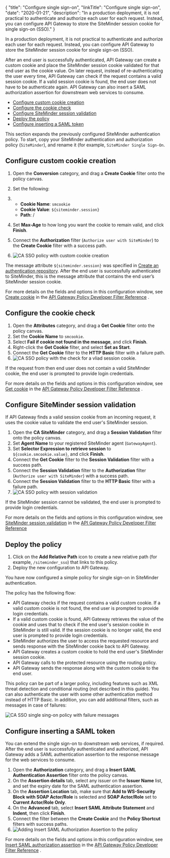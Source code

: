 {
"title": "Configure single sign-on",
"linkTitle": "Configure single sign-on",
"date": "2020-01-21",
"description": "In a production deployment, it is not practical to authenticate and authorize each user for each request. Instead, you can configure API Gateway to store the SiteMinder session cookie for single sign-on (SSO)."
}
﻿

In a production deployment, it is not practical to authenticate and authorize each user for each request. Instead, you can configure API Gateway to store the SiteMinder session cookie for single sign-on (SSO).

After an end user is successfully authenticated, API Gateway can create a custom cookie and place the SiteMinder session cookie validated for that end user as the cookie value. On later request, instead of re-authenticating the user every time, API Gateway can check if the request contains a valid session cookie. If a valid session cookie is found, the end user does not have to be authenticate again. API Gateway can also insert a SAML authorization assertion for downstream web services to consume.

-   [Configure custom cookie creation](#Configur)
-   [Configure the cookie check](#Configur2)
-   [Configure SiteMinder session validation](#Configur3)
-   [Deploy the policy](#Deploy)
-   [Configure inserting a SAML token](#Configur4)

This section expands the previously configured SiteMinder authentication policy. To start, copy your SiteMinder authentication and authorization policy (`SiteMinder`), and rename it (for example, `SiteMinder Single Sign-On`.

Configure custom cookie creation
--------------------------------

1.  Open the **Conversion** category, and drag a **Create Cookie** filter onto the policy canvas.
2.  Set the following:
3.  -   **Cookie Name**: `smcookie`
    -   **Cookie Value**: `${siteminder.session}`
    -   **Path**: /

4.  Set **Max-Age** to how long you want the cookie to remain valid, and click **Finish**.
5.  Connect the **Authorization** filter (`Authorize user with SiteMinder`) to the **Create Cookie** filter with a success path.
6.  ![CA SSO policy with custom cookie creation](/Images/IntegrationGuides/auth_auth/sm_create_cookie.png)

The message attribute `${siteminder.session}` was specified in [Create an authentication repository](configure_policy_sm.htm#Create). After the end user is successfully authenticated to SiteMinder, this is the message attribute that contains the end user’s SiteMinder session cookie.

For more details on the fields and options in this configuration window, see
[Create cookie](/csh?context=504&product=prod-api-gateway-77)
in the
[API Gateway Policy Developer Filter Reference](/bundle/APIGateway_77_PolicyDevFilterReference_allOS_en_HTML5/)
.

Configure the cookie check
--------------------------

1.  Open the **Attributes** category, and drag a **Get Cookie** filter onto the policy canvas.
2.  Set the **Cookie Name** to `smcookie`.
3.  Select **Fail if cookie not found in the message**, and click **Finish**.
4.  Right-click the **Get Cookie** filter, and select **Set as Start**.
5.  Connect the **Get Cookie** filter to the **HTTP Basic** filter with a failure path.
6.  ![CA SSO policy with the check for a vliad session cookie.](/Images/IntegrationGuides/auth_auth/sm_get_cookie.png)

If the request from then end user does not contain a valid SiteMinder cookie, the end user is prompted to provide login credentials.

For more details on the fields and options in this configuration window, see
[Get cookie](/csh?context=505&product=prod-api-gateway-77)
in the
[API Gateway Policy Developer Filter Reference](/bundle/APIGateway_77_PolicyDevFilterReference_allOS_en_HTML5/)
.

Configure SiteMinder session validation
---------------------------------------

If API Gateway finds a valid session cookie from an incoming request, it uses the cookie value to validate the end user's SiteMinder session.

1.  Open the **CA SiteMinder** category, and drag a **Session Validation** filter onto the policy canvas.
2.  Set **Agent Name** to your registered SiteMinder agent (`GatewayAgent`).
3.  Set **Selector Expression to retrieve session** to `${cookie.smcookie.value}`, and click **Finish**.
4.  Connect the **Get Cookie** filter to the **Session Validation** filter with a success path.
5.  Connect the **Session Validation** filter to the **Authorization** filter (`Authorize user with SiteMinder`) with a success path.
6.  Connect the **Session Validation** filter to the **HTTP Basic** filter with a failure path.
7.  ![CA SSO policy with session validation](/Images/IntegrationGuides/auth_auth/sm_validate_session.png)

If the SiteMinder session cannot be validated, the end user is prompted to provide login credentials.

For more details on the fields and options in this configuration window, see
[SiteMinder session validation](/csh?context=517&product=prod-api-gateway-77)
in the
[API Gateway Policy Developer Filter Reference](/bundle/APIGateway_77_PolicyDevFilterReference_allOS_en_HTML5/)

Deploy the policy
-----------------

1.  Click on the **Add Relative Path** icon to create a new relative path (for example, `/siteminder_sso`) that links to this policy.
2.  Deploy the new configuration to API Gateway.

You have now configured a simple policy for single sign-on in SiteMinder authentication.

The policy has the following flow:

-   API Gateway checks if the request contains a valid custom cookie. If a valid custom cookie is not found, the end user is prompted to provide login credentials.
-   If a valid custom cookie is found, API Gateway retrieves the value of the cookie and uses that to check if the end user's session cookie in SiteMinder is still valid. If the session cookie is no longer valid, the end user is prompted to provide login credentials.
-   SiteMinder authorizes the user to access the requested resource and sends response with the SiteMinder cookie back to API Gateway.
-   API Gateway creates a custom cookie to hold the end user's SiteMinder session cookie.
-   API Gateway calls to the protected resource using the routing policy.
-   API Gateway sends the response along with the custom cookie to the end user.

This policy can be part of a larger policy, including features such as XML threat detection and conditional routing (not described in this guide). You can also authenticate the user with some other authentication method instead of HTTP Basic. In addition, you can add additional filters, such as messages in case of failures:

![CA SSO single sing-on policy with failure messages](/Images/IntegrationGuides/auth_auth/sm_messages.png)

Configure inserting a SAML token
--------------------------------

You can extend the single sign-on to downstream web services, if required. After the end user is successfully authenticated and authorized, API Gateway adds a SAML authentication assertion to the response message for the web services to consume.

1.  Open the **Authorization** category, and drag a **Insert SAML Authentication Assertion** filter onto the policy canvas.
2.  On the **Assertion details** tab, select any issuer on the **Issuer Name** list, and set the expiry date for the SAML authentication assertion.
3.  On the **Assertion Location** tab, make sure that **Add to WS-Security Block with SOAP Actor/Role** is selected and **SOAP Actor/Role** set to **Current Actor/Role Only**.
4.  On the **Advanced** tab, select **Insert SAML Attribute Statement** and **Indent**, then click **Finish**.
5.  Connect the filter between the **Create Cookie** and the **Policy Shortcut** filters with success paths.
6.  ![Adding Insert SAML Authorization Assertion to the policy](/Images/IntegrationGuides/auth_auth/sm_policy_SAML.png)

For more details on the fields and options in this configuration window, see
[Insert SAML authorization assertion](/csh?context=508&product=prod-api-gateway-77)
in the
[API Gateway Policy Developer Filter Reference](/bundle/APIGateway_77_PolicyDevFilterReference_allOS_en_HTML5/)
.
